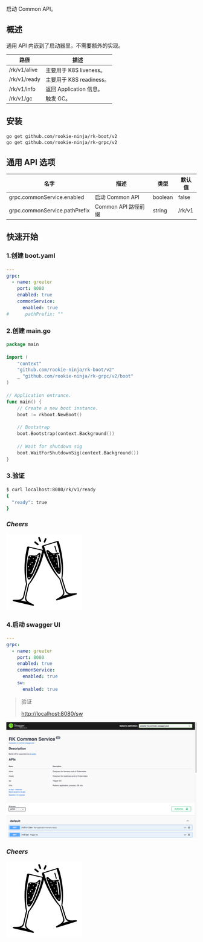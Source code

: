 启动 Common API。

## 概述
通用 API 内嵌到了启动器里，不需要额外的实现。

| 路径           | 描述                  |
|--------------|---------------------|
| /rk/v1/alive | 主要用于 K8S liveness。  |
| /rk/v1/ready | 主要用于 K8S readiness。 |
| /rk/v1/info  | 返回 Application 信息。  |
| /rk/v1/gc    | 触发 GC。              |

## 安装
```shell
go get github.com/rookie-ninja/rk-boot/v2
go get github.com/rookie-ninja/rk-grpc/v2
```

## 通用 API 选项
| 名字                            | 描述              | 类型      | 默认值    |
|-------------------------------|-----------------|---------|--------|
| grpc.commonService.enabled    | 启动 Common API   | boolean | false  |
| grpc.commonService.pathPrefix | Common API 路径前缀 | string  | /rk/v1 |

## 快速开始
### 1.创建 boot.yaml
```yaml
---
grpc:
  - name: greeter
    port: 8080
    enabled: true
    commonService:
      enabled: true
#      pathPrefix: ""
```

### 2.创建 main.go
```go
package main

import (
	"context"
    "github.com/rookie-ninja/rk-boot/v2"
    _ "github.com/rookie-ninja/rk-grpc/v2/boot"
)

// Application entrance.
func main() {
	// Create a new boot instance.
	boot := rkboot.NewBoot()

	// Bootstrap
	boot.Bootstrap(context.Background())

	// Wait for shutdown sig
	boot.WaitForShutdownSig(context.Background())
}
```

### 3.验证
```bash
$ curl localhost:8080/rk/v1/ready
{
  "ready": true
}
```

### _**Cheers**_
![](../../../img/user-guide/cheers.png)

### 4.启动 swagger UI
```yaml
---
grpc:
  - name: greeter
    port: 8080
    enabled: true
    commonService:
      enabled: true
    sw:
      enabled: true
```

> 验证
>
> [http://localhost:8080/sw](http://localhost:8080/sw)

![sw-common](../../../img/user-guide/gin/basic/gin-sw-common.png)

### _**Cheers**_
![](../../../img/user-guide/cheers.png)

